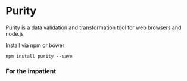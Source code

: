 # Purity

Purity is a data validation and transformation tool for web browsers and node.js

Install via npm or bower
```
npm install purity --save
```

### For the impatient
